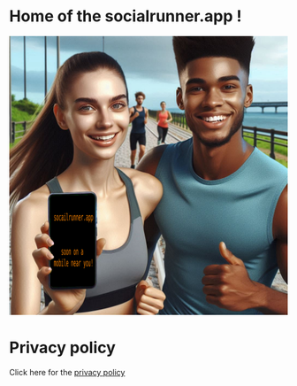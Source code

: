 # Home of the socialrunner.app !

![](./soon_on_a_mobile.png)

# Privacy policy

Click here for the [privacy policy](./socialrunner/policies/privacy)


